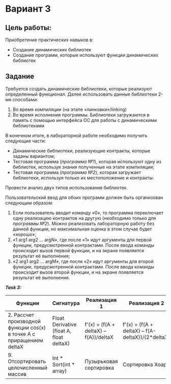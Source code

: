# Вариант 3

## Цель работы:

 Приобретение практических навыков в:

- Создание динамических библиотек
- Создание программ, которые используют функции динамических библиотек

## Задание

Требуется создать динамические библиотеки, которые реализуют определенный функционал. Далее использовать данные библиотеки 2-мя способами:

1. Во время компиляции (на этапе «линковки»/linking)
2. Во время исполнения программы. Библиотеки загружаются в память с помощью интерфейса ОС для работы с динамическими библиотеками

В конечном итоге, в лабораторной работе необходимо получить следующие части:

- Динамические библиотеки, реализующие контракты, которые заданы вариантом;
- Тестовая программа (*программа №1*), которая используют одну из библиотек, используя знания полученные на этапе компиляции;
- Тестовая программа (*программа №2*), которая загружает библиотеки, используя только их местоположение и контракты.

Провести анализ двух типов использования библиотек.

Пользовательский ввод для обоих программ должен быть организован следующим образом:

1. Если пользователь вводит команду «0», то программа переключает одну реализацию контрактов на другую (необходимо только для *программы №2*). Можно реализовать лабораторную работу без данной функции, но максимальная оценка в этом случае будет «хорошо»;
2. «1 arg1 arg2 … argN», где после «1» идут аргументы для первой функции, предусмотренной контрактами. После ввода команды происходит вызов первой функции, и на экране появляется результат её выполнения;
3. «2 arg1 arg2 … argM», где после «2» идут аргументы для второй функции, предусмотренной контрактами. После ввода команды происходит вызов второй функции, и на экране появляется результат её выполнения.

***Task 3:***

| Функции                                                      | Сигнатура                                 | Реализация 1                          | Реализация 2                                     |
| ------------------------------------------------------------ | ----------------------------------------- | ------------------------------------- | ------------------------------------------------ |
| 2. Рассчет производной функции cos(x) в точке A с приращением deltaX | Float  Derivative (float A, float deltaX) | f'(x) = (f(A + deltaX) – f(A))/deltaX | f'(x) = (f(A + deltaX) – f(A-deltaX))/(2*deltaX) |
| 9. Отсортировать целочисленный массив                        | Int * Sort(int * array)                   | Пузырьковая сортировка                | Сортировка Хоара                                 |



